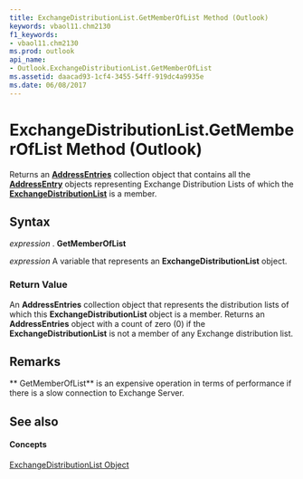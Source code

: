 ```yaml
---
title: ExchangeDistributionList.GetMemberOfList Method (Outlook)
keywords: vbaol11.chm2130
f1_keywords:
- vbaol11.chm2130
ms.prod: outlook
api_name:
- Outlook.ExchangeDistributionList.GetMemberOfList
ms.assetid: daacad93-1cf4-3455-54ff-919dc4a9935e
ms.date: 06/08/2017
---
```



# ExchangeDistributionList.GetMemberOfList Method (Outlook)

Returns an **[AddressEntries](addressentries-object-outlook.md)** collection object that contains all the **[AddressEntry](addressentry-object-outlook.md)** objects representing Exchange Distribution Lists of which the **[ExchangeDistributionList](exchangedistributionlist-object-outlook.md)** is a member.


## Syntax

 _expression_ . **GetMemberOfList**

 _expression_ A variable that represents an **ExchangeDistributionList** object.


### Return Value

An **AddressEntries** collection object that represents the distribution lists of which this **ExchangeDistributionList** object is a member. Returns an **AddressEntries** object with a count of zero (0) if the **ExchangeDistributionList** is not a member of any Exchange distribution list.


## Remarks

 ** GetMemberOfList** is an expensive operation in terms of performance if there is a slow connection to Exchange Server.


## See also


#### Concepts


[ExchangeDistributionList Object](exchangedistributionlist-object-outlook.md)


